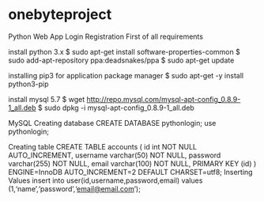 # onebyteproject
Python Web App Login Registration
First of all requirements

install python 3.x
$ sudo apt-get install software-properties-common
$ sudo add-apt-repository ppa:deadsnakes/ppa
$ sudo apt-get update

installing pip3 for application package manager
$ sudo apt-get -y install python3-pip

install mysql 5.7
$ wget http://repo.mysql.com/mysql-apt-config_0.8.9-1_all.deb
$ sudo dpkg -i mysql-apt-config_0.8.9-1_all.deb

MySQL
Creating database
CREATE DATABASE pythonlogin;
use pythonlogin;

Creating table
CREATE TABLE accounts (
id int NOT NULL AUTO_INCREMENT,
username varchar(50) NOT NULL,
password varchar(255) NOT NULL,
email varchar(100) NOT NULL,
PRIMARY KEY (id)
) ENGINE=InnoDB AUTO_INCREMENT=2 DEFAULT CHARSET=utf8;
Inserting Values
insert into user(id,username,password,email) values
(1,‘name’,‘password’,‘email@email.com’);

